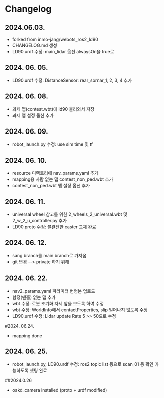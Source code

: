 # Changelog

## 2024.06.03.
- forked from inmo-jang/webots_ros2_ld90
- CHANGELOG.md 생성
- LD90.urdf 수정: main_lidar 옵션 alwaysOn을 true로

## 2024. 06. 05.
- LD90.urdf 수정: DistanceSensor: rear_sornar_1, 2, 3, 4 추가

## 2024. 06. 08.
- 과제 맵(contest.wbt)에 ld90 불러와서 저장
- 과제 맵 설정 옵션 추가

## 2024. 06. 09.
- robot_launch.py 수정: use sim time 및 tf 

## 2024. 06. 10. 
- resource 디렉토리에 nav_params.yaml 추가
- mapping용 사람 없는 맵 contest_non_ped.wbt 추가
- contest_non_ped.wbt 맵 설정 옵션 추가

## 2024. 06. 11.
- universal wheel 참고를 위한 2_wheels_2_universal.wbt 및 2_w_2_u_controller.py 추가
- LD90.proto 수정: 불완전한 caster 교체 완료

## 2024. 06. 12. 
- sang branch를 main branch로 가져옴
- git 변경 --> private 하기 위해

## 2024. 06. 22.
- nav2_params.yaml 파라미터 변형본 업로드
- 함정(맨홀) 없는 맵 추가
- wbt 수정: 로봇 초기화 자세 앞을 보도록 하여 수정
- wbt 수정: WorldInfo에서 contactProperties, slip 일어나지 않도록 수정
- LD90.urdf 수정: Lidar update Rate 5 >> 50으로 수정

#2024. 06.24.
- mapping done  


## 2024. 06. 25.
- robot_launch.py, LD90.urdf 수정: ros2 topic list 등으로 scan_01 등 확인 가능하도록 셋팅 완료

##2024.0.26
- oakd_camera installed (proto + urdf modified) 
